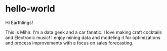 # hello-world

Hi Earthlings!

This is Mihir. I'm a data geek and a car fanatic. I love making craft cocktails and Electronic music! I enjoy mining data and modeling it for optimizations and process improvements with a focus on sales forecasting.
